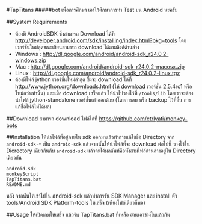 #TapTitans
#####bot เพื่อการศึกษา
เอาไว้ศึกษาการทำ Test บน Android นะครับ

##System Requirements
- ต้องมี AndroidSDK ซึ่งสามารถ Download ได้ที่
http://developer.android.com/sdk/installing/index.html?pkg=tools โดยเวอร์ชั่นใหม่สุดขณะเขียนสามารถ download ได้ตามลิงค์ด้านล่าง
 - Windows : http://dl.google.com/android/android-sdk_r24.0.2-windows.zip
 - Mac : http://dl.google.com/android/android-sdk_r24.0.2-macosx.zip
 - Linux : http://dl.google.com/android/android-sdk_r24.0.2-linux.tgz
- ต้องมีไฟล์ jython เวอร์ชั่นใหม่ล่าสุด ซึ่งจะ download ได้ที่ http://www.jython.org/downloads.html (ให้ download เวอร์ชั่น 2.5.4rc1 หรือใหม่กว่าเท่านั้น)
และเมื่อ download เสร็จแล้ว ให้นำไปวางไว้ที่ `/tools/lib` โดยเราจะต้องนำไฟล์ jython-standalone เวอร์ชั่นเก่าออกด้วย (โดยการลบ หรือ backup ไว้ที่อื่น การแก้ชื่อไฟล์ไม่ได้ผล)

##Download
สามารถ download ไฟล์ได้ที่ https://github.com/ctrlyati/monkey-bots


##Installation
ให้นำไฟล์ที่อยู่ภายใน sdk ออกมาแล้วทำการแก้ไขชื่อ Directory จาก `android-sdk-*` เป็น `android-sdk` แล้วจากนั้นให้นำไฟล์ที่จะ download ต่อไปนี้ วางไว้ใน Dicrectory เดียวกันกับ `android-sdk` แล้วจะได้ผลลัพท์คือทั้งสามไฟล์ด้านล่างอยู่ใน Directory เดียวกัน
```
android-sdk
monkeyScript
TapTitans.bat
README.md
```
หลัง จากนั้นให้เข้าไปใน android-sdk แล้วทำการรัน SDK Manager และ install ตัว tools/Android SDK Platform-tools ให้เสร็จ (เพียงไฟล์เดียวก็พอ)

##Usage
ให้เปิดเกมให้เสร็จ แล้วรัน TapTitans.bat ที่เหลือ อ่านเอาข้างในแล้วกัน